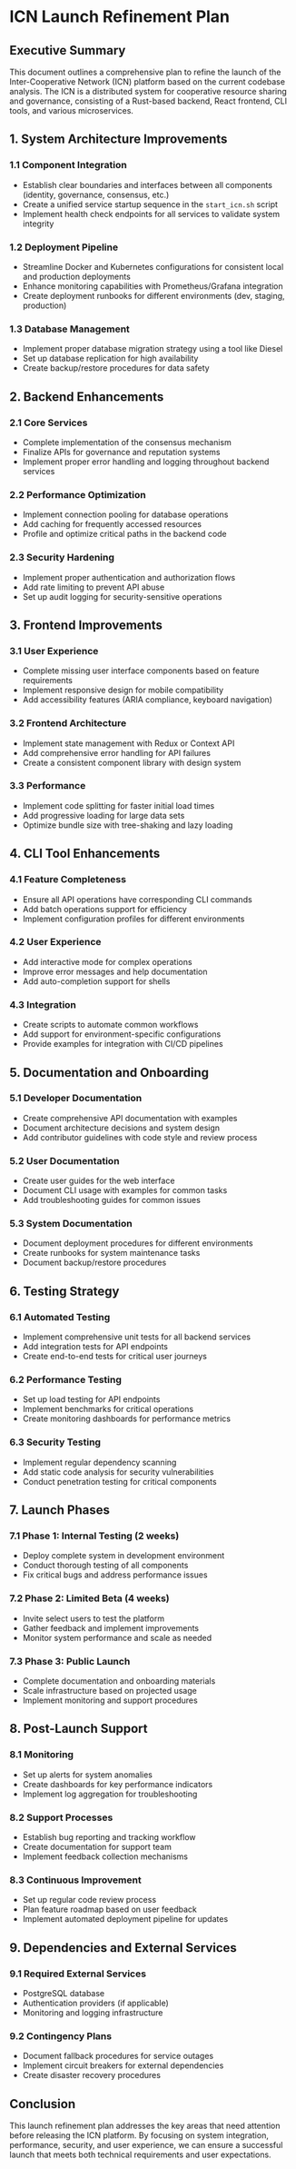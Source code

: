 # ICN Launch Refinement Plan

## Executive Summary

This document outlines a comprehensive plan to refine the launch of the Inter-Cooperative Network (ICN) platform based on the current codebase analysis. The ICN is a distributed system for cooperative resource sharing and governance, consisting of a Rust-based backend, React frontend, CLI tools, and various microservices.

## 1. System Architecture Improvements

### 1.1 Component Integration
- Establish clear boundaries and interfaces between all components (identity, governance, consensus, etc.)
- Create a unified service startup sequence in the `start_icn.sh` script
- Implement health check endpoints for all services to validate system integrity

### 1.2 Deployment Pipeline
- Streamline Docker and Kubernetes configurations for consistent local and production deployments
- Enhance monitoring capabilities with Prometheus/Grafana integration
- Create deployment runbooks for different environments (dev, staging, production)

### 1.3 Database Management
- Implement proper database migration strategy using a tool like Diesel
- Set up database replication for high availability
- Create backup/restore procedures for data safety

## 2. Backend Enhancements

### 2.1 Core Services
- Complete implementation of the consensus mechanism
- Finalize APIs for governance and reputation systems
- Implement proper error handling and logging throughout backend services

### 2.2 Performance Optimization
- Implement connection pooling for database operations
- Add caching for frequently accessed resources
- Profile and optimize critical paths in the backend code

### 2.3 Security Hardening
- Implement proper authentication and authorization flows
- Add rate limiting to prevent API abuse
- Set up audit logging for security-sensitive operations

## 3. Frontend Improvements

### 3.1 User Experience
- Complete missing user interface components based on feature requirements
- Implement responsive design for mobile compatibility
- Add accessibility features (ARIA compliance, keyboard navigation)

### 3.2 Frontend Architecture
- Implement state management with Redux or Context API
- Add comprehensive error handling for API failures
- Create a consistent component library with design system

### 3.3 Performance
- Implement code splitting for faster initial load times
- Add progressive loading for large data sets
- Optimize bundle size with tree-shaking and lazy loading

## 4. CLI Tool Enhancements

### 4.1 Feature Completeness
- Ensure all API operations have corresponding CLI commands
- Add batch operations support for efficiency
- Implement configuration profiles for different environments

### 4.2 User Experience
- Add interactive mode for complex operations
- Improve error messages and help documentation
- Add auto-completion support for shells

### 4.3 Integration
- Create scripts to automate common workflows
- Add support for environment-specific configurations
- Provide examples for integration with CI/CD pipelines

## 5. Documentation and Onboarding

### 5.1 Developer Documentation
- Create comprehensive API documentation with examples
- Document architecture decisions and system design
- Add contributor guidelines with code style and review process

### 5.2 User Documentation
- Create user guides for the web interface
- Document CLI usage with examples for common tasks
- Add troubleshooting guides for common issues

### 5.3 System Documentation
- Document deployment procedures for different environments
- Create runbooks for system maintenance tasks
- Document backup/restore procedures

## 6. Testing Strategy

### 6.1 Automated Testing
- Implement comprehensive unit tests for all backend services
- Add integration tests for API endpoints
- Create end-to-end tests for critical user journeys

### 6.2 Performance Testing
- Set up load testing for API endpoints
- Implement benchmarks for critical operations
- Create monitoring dashboards for performance metrics

### 6.3 Security Testing
- Implement regular dependency scanning
- Add static code analysis for security vulnerabilities
- Conduct penetration testing for critical components

## 7. Launch Phases

### 7.1 Phase 1: Internal Testing (2 weeks)
- Deploy complete system in development environment
- Conduct thorough testing of all components
- Fix critical bugs and address performance issues

### 7.2 Phase 2: Limited Beta (4 weeks)
- Invite select users to test the platform
- Gather feedback and implement improvements
- Monitor system performance and scale as needed

### 7.3 Phase 3: Public Launch
- Complete documentation and onboarding materials
- Scale infrastructure based on projected usage
- Implement monitoring and support procedures

## 8. Post-Launch Support

### 8.1 Monitoring
- Set up alerts for system anomalies
- Create dashboards for key performance indicators
- Implement log aggregation for troubleshooting

### 8.2 Support Processes
- Establish bug reporting and tracking workflow
- Create documentation for support team
- Implement feedback collection mechanisms

### 8.3 Continuous Improvement
- Set up regular code review process
- Plan feature roadmap based on user feedback
- Implement automated deployment pipeline for updates

## 9. Dependencies and External Services

### 9.1 Required External Services
- PostgreSQL database
- Authentication providers (if applicable)
- Monitoring and logging infrastructure

### 9.2 Contingency Plans
- Document fallback procedures for service outages
- Implement circuit breakers for external dependencies
- Create disaster recovery procedures

## Conclusion

This launch refinement plan addresses the key areas that need attention before releasing the ICN platform. By focusing on system integration, performance, security, and user experience, we can ensure a successful launch that meets both technical requirements and user expectations. 
